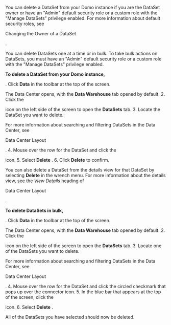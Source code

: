 

You can delete a DataSet from your Domo instance if you are the DataSet owner or have an "Admin" default security role or a custom role with the "Manage DataSets" privilege enabled. For more information about default security roles, see

Changing the Owner of a DataSet

.


 You can delete DataSets one at a time or in bulk. To take bulk actions on DataSets, you must have an "Admin" default security role or a custom role with the "Manage DataSets" privilege enabled.


**To delete a DataSet from your Domo instance,**

. Click
 **Data**
 in the toolbar at the top of the screen.


 The Data Center opens, with the
 **Data Warehouse**
 tab opened by default.
2. Click the

icon on the left side of the screen to open the
 **DataSets**
 tab.
3. Locate the DataSet you want to delete.


 For more information about searching and filtering DataSets in the Data Center, see

Data Center Layout

.
4. Mouse over the row for the DataSet and click the

icon.
5. Select
 **Delete**
 .
6. Click
 **Delete**
 to confirm.

You can also delete a DataSet from the details view for that DataSet by selecting
 **Delete**
 in the wrench menu. For more information about the details view, see the
 *View Details*
 heading of

Data Center Layout

.


**To delete DataSets in bulk,**

. Click
 **Data**
 in the toolbar at the top of the screen.


 The Data Center opens, with the
 **Data Warehouse**
 tab opened by default.
2. Click the

icon on the left side of the screen to open the
 **DataSets**
 tab.
3. Locate one of the DataSets you want to delete.


 For more information about searching and filtering DataSets in the Data Center, see

Data Center Layout

.
4. Mouse over the row for the DataSet and click the circled checkmark that pops up over the connector icon.
5. In the blue bar that appears at the top of the screen, click the

icon.
6. Select
 **Delete**
 .

All of the DataSets you have selected should now be deleted.

